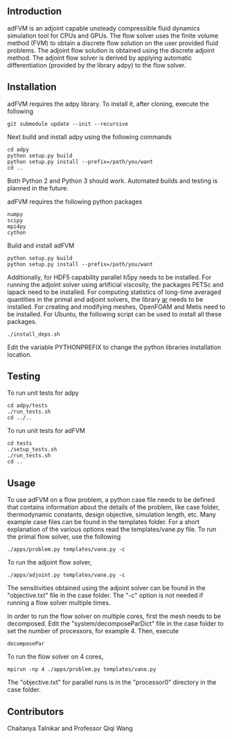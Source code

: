 ## Introduction

adFVM is an adjoint capable unsteady compressible fluid dynamics simulation tool
for CPUs and GPUs. The flow solver uses the finite volume method (FVM) to obtain a discrete flow solution on the user provided fluid problems. The adjoint flow solution is obtained using the discrete adjoint method.
The adjoint flow solver is derived by applying automatic differentiation (provided by the library adpy) to the flow solver.

## Installation
adFVM requires the adpy library. To install it,
after cloning, execute the following
```
git submodule update --init --recursive
```
Next build and install adpy using the following commands 
```
cd adpy
python setup.py build
python setup.py install --prefix=/path/you/want
cd ..
```
Both Python 2 and Python 3 should work. Automated builds and testing is planned in the future.

adFVM requires the following python packages
```
numpy
scipy
mpi4py
cython
```

Build and install adFVM
```
python setup.py build
python setup.py install --prefix=/path/you/want
```

Additionally, for HDF5 capability parallel h5py needs to be
installed. For running the adjoint solver using artificial
viscosity, the packages PETSc and lapack need to be installed. For computing
statistics of long-time averaged quantities in the primal
and adjoint solvers, the library [ar](https://github.com/RhysU/ar) needs to be installed.
For creating and modifying meshes, OpenFOAM and Metis need to be installed.
For Ubuntu, the following script can be used to install
all these packages. 
```
./install_deps.sh
```
Edit the variable PYTHONPREFIX to change the python libraries installation location.

## Testing
To run unit tests for adpy
```
cd adpy/tests
./run_tests.sh
cd ../..
```
To run unit tests for adFVM
```
cd tests
./setup_tests.sh
./run_tests.sh
cd ..
```

## Usage
To use adFVM on a flow problem, a python case
file needs to be defined that contains information about
the details of the problem, like case folder, thermodynamic constants,
design objective, simulation length, etc. Many example case files
can be found in the templates folder. For a short explanation
of the various options read the templates/vane.py file.
To run the primal flow solver, use the following
```
./apps/problem.py templates/vane.py -c
```
To run the adjoint flow solver,
```
./apps/adjoint.py templates/vane.py -c
```
The sensitivities obtained using the adjoint solver can be found
in the "objective.txt" file in the case folder. The "-c" option
is not needed if running a flow solver multiple times.

In order to run the flow solver on multiple cores, first
the mesh needs to be decomposed. Edit the "system/decomposeParDict"
file in the case folder to set the number of processors, for example 4. Then,
execute
```
decomposePar
```
To run the flow solver on 4 cores,
```
mpirun -np 4 ./apps/problem.py templates/vane.py 
```
The "objective.txt" for parallel runs is in the "processor0"
directory in the case folder.

## Contributors

Chaitanya Talnikar and Professor Qiqi Wang
